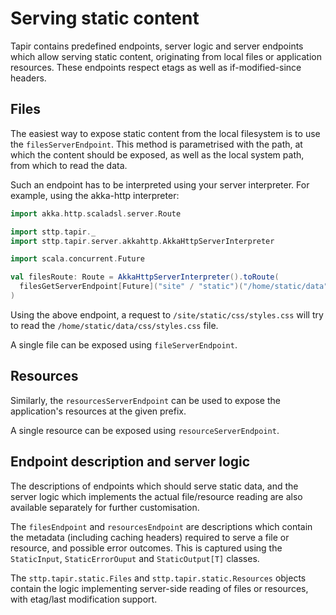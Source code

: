 # Serving static content

Tapir contains predefined endpoints, server logic and server endpoints which allow serving static content, originating
from local files or application resources. These endpoints respect etags as well as if-modified-since headers.

## Files

The easiest way to expose static content from the local filesystem is to use the `filesServerEndpoint`. This method
is parametrised with the path, at which the content should be exposed, as well as the local system path, from which
to read the data.

Such an endpoint has to be interpreted using your server interpreter. For example, using the akka-http interpreter:

```scala mdoc:compile-only
import akka.http.scaladsl.server.Route

import sttp.tapir._
import sttp.tapir.server.akkahttp.AkkaHttpServerInterpreter

import scala.concurrent.Future

val filesRoute: Route = AkkaHttpServerInterpreter().toRoute(
  filesGetServerEndpoint[Future]("site" / "static")("/home/static/data")
)
```

Using the above endpoint, a request to `/site/static/css/styles.css` will try to read the 
`/home/static/data/css/styles.css` file.

A single file can be exposed using `fileServerEndpoint`.

## Resources

Similarly, the `resourcesServerEndpoint` can be used to expose the application's resources at the given prefix.

A single resource can be exposed using `resourceServerEndpoint`.

## Endpoint description and server logic

The descriptions of endpoints which should serve static data, and the server logic which implements the actual 
file/resource reading are also available separately for further customisation.

The `filesEndpoint` and `resourcesEndpoint` are descriptions which contain the metadata (including caching headers) 
required to serve a file or resource, and possible error outcomes. This is captured using the `StaticInput`, 
`StaticErrorOuput` and `StaticOutput[T]` classes.

The `sttp.tapir.static.Files` and `sttp.tapir.static.Resources` objects contain the logic implementing server-side
reading of files or resources, with etag/last modification support.